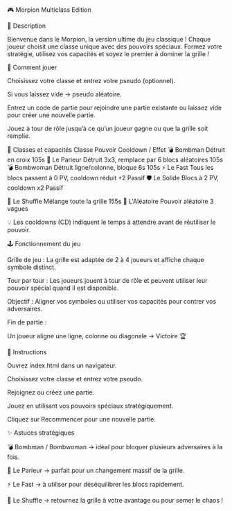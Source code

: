 🎮 Morpion Multiclass Edition


📝 Description

Bienvenue dans le Morpion, la version ultime du jeu classique !
Chaque joueur choisit une classe unique avec des pouvoirs spéciaux. Formez votre stratégie, utilisez vos capacités et soyez le premier à dominer la grille !

👥 Comment jouer

Choisissez votre classe et entrez votre pseudo (optionnel).

Si vous laissez vide → pseudo aléatoire.

Entrez un code de partie pour rejoindre une partie existante ou laissez vide pour créer une nouvelle partie.

Jouez à tour de rôle jusqu’à ce qu’un joueur gagne ou que la grille soit remplie.

🧙 Classes et capacités
Classe	Pouvoir	Cooldown / Effet
💣 Bombman	Détruit en croix	105s
🎲 Le Parieur	Détruit 3x3, remplace par 6 blocs aléatoires	105s
💣 Bombwoman	Détruit ligne/colonne, bloque 6s	105s
⚡ Le Fast	Tous les blocs passent à 0 PV, cooldown réduit +2	Passif
🛡️ Le Solide	Blocs à 2 PV, cooldown x2	Passif

🔀 Le Shuffle	Mélange toute la grille	155s
🎲 L'Aléatoire	Pouvoir aléatoire	3 vagues

💡 Les cooldowns (CD) indiquent le temps à attendre avant de réutiliser le pouvoir.

🕹️ Fonctionnement du jeu

Grille de jeu : La grille est adaptée de 2 à 4 joueurs et affiche chaque symbole distinct.

Tour par tour : Les joueurs jouent à tour de rôle et peuvent utiliser leur pouvoir spécial quand il est disponible.

Objectif : Aligner vos symboles ou utiliser vos capacités pour contrer vos adversaires.

Fin de partie :

Un joueur aligne une ligne, colonne ou diagonale → Victoire 🏆


🚀 Instructions

Ouvrez index.html dans un navigateur.

Choisissez votre classe et entrez votre pseudo.

Rejoignez ou créez une partie.

Jouez en utilisant vos pouvoirs spéciaux stratégiquement.

Cliquez sur Recommencer pour une nouvelle partie.

✨ Astuces stratégiques

💣 Bombman / Bombwoman → idéal pour bloquer plusieurs adversaires à la fois.

🎲 Le Parieur → parfait pour un changement massif de la grille.

⚡ Le Fast → à utiliser pour déséquilibrer les blocs rapidement.

🔀 Le Shuffle → retournez la grille à votre avantage ou pour semer le chaos !

